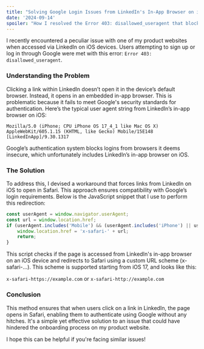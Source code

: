 ```yaml
---
title: "Solving Google Login Issues from LinkedIn's In-App Browser on iOS"
date: '2024-09-14'
spoiler: "How I resolved the Error 403: disallowed_useragent that blocked users from logging in with Google on iOS devices through LinkedIn’s in-app browser. This post covers the technical details and the straightforward workaround I implemented."
---
```


I recently encountered a peculiar issue with one of my product websites when accessed via LinkedIn on iOS devices. Users attempting to sign up or log in through Google were met with this error: `Error 403: disallowed_useragent`.

### Understanding the Problem

Clicking a link within LinkedIn doesn’t open it in the device’s default browser. Instead, it opens in an embedded in-app browser. This is problematic because it fails to meet Google's security standards for authentication. Here’s the typical user agent string from LinkedIn’s in-app browser on iOS:

```
Mozilla/5.0 (iPhone; CPU iPhone OS 17_4_1 like Mac OS X) AppleWebKit/605.1.15 (KHTML, like Gecko) Mobile/15E148 [LinkedInApp]/9.30.1317
```

Google’s authentication system blocks logins from browsers it deems insecure, which unfortunately includes LinkedIn’s in-app browser on iOS.

### The Solution

To address this, I devised a workaround that forces links from LinkedIn on iOS to open in Safari. This approach ensures compatibility with Google’s login requirements. Below is the JavaScript snippet that I use to perform this redirection:

```javascript
const userAgent = window.navigator.userAgent;
const url = window.location.href;
if (userAgent.includes('Mobile') && (userAgent.includes('iPhone') || userAgent.includes('iPad')) && userAgent.includes('LinkedInApp')) {
    window.location.href = 'x-safari-' + url;
    return;
}
```

This script checks if the page is accessed from LinkedIn's in-app browser on an iOS device and redirects to Safari using a custom URL scheme (x-safari-...). This scheme is supported starting from iOS 17, and looks like this:

`x-safari-https://example.com` or `x-safari-http://example.com`


### Conclusion
This method ensures that when users click on a link in LinkedIn, the page opens in Safari, enabling them to authenticate using Google without any hitches. It's a simple yet effective solution to an issue that could have hindered the onboarding process on my product website. 

I hope this can be helpful if you're facing similar issues!
